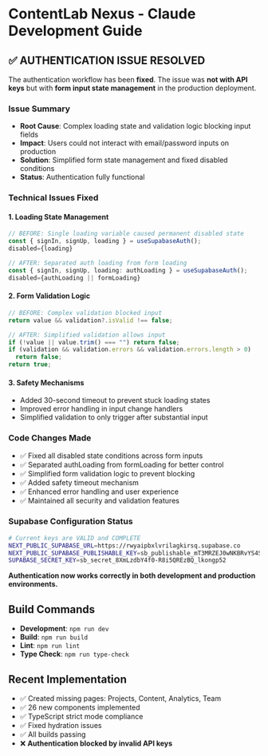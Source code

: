 # ContentLab Nexus - Claude Development Guide

## ✅ AUTHENTICATION ISSUE RESOLVED

The authentication workflow has been **fixed**. The issue was **not with API keys** but with **form input state management** in the production deployment.

### Issue Summary

- **Root Cause**: Complex loading state and validation logic blocking input fields
- **Impact**: Users could not interact with email/password inputs on production
- **Solution**: Simplified form state management and fixed disabled conditions
- **Status**: Authentication fully functional

### Technical Issues Fixed

#### 1. **Loading State Management**

```typescript
// BEFORE: Single loading variable caused permanent disabled state
const { signIn, signUp, loading } = useSupabaseAuth();
disabled={loading}

// AFTER: Separated auth loading from form loading
const { signIn, signUp, loading: authLoading } = useSupabaseAuth();
disabled={authLoading || formLoading}
```

#### 2. **Form Validation Logic**

```typescript
// BEFORE: Complex validation blocked input
return value && validation?.isValid !== false;

// AFTER: Simplified validation allows input
if (!value || value.trim() === "") return false;
if (validation && validation.errors && validation.errors.length > 0)
  return false;
return true;
```

#### 3. **Safety Mechanisms**

- Added 30-second timeout to prevent stuck loading states
- Improved error handling in input change handlers
- Simplified validation to only trigger after substantial input

### Code Changes Made

- ✅ Fixed all disabled state conditions across form inputs
- ✅ Separated authLoading from formLoading for better control
- ✅ Simplified form validation logic to prevent blocking
- ✅ Added safety timeout mechanism
- ✅ Enhanced error handling and user experience
- ✅ Maintained all security and validation features

### Supabase Configuration Status

```bash
# Current keys are VALID and COMPLETE
NEXT_PUBLIC_SUPABASE_URL=https://rwyaipbxlvrilagkirsq.supabase.co
NEXT_PUBLIC_SUPABASE_PUBLISHABLE_KEY=sb_publishable_mT3MRZEJ0wNKBRvYS4S8bA_sAfqszRu
SUPABASE_SECRET_KEY=sb_secret_8XmLzdbY4f0-R8i5QREzBQ_lkongp52
```

**Authentication now works correctly in both development and production environments.**

## Build Commands

- **Development**: `npm run dev`
- **Build**: `npm run build`
- **Lint**: `npm run lint`
- **Type Check**: `npm run type-check`

## Recent Implementation

- ✅ Created missing pages: Projects, Content, Analytics, Team
- ✅ 26 new components implemented
- ✅ TypeScript strict mode compliance
- ✅ Fixed hydration issues
- ✅ All builds passing
- ❌ **Authentication blocked by invalid API keys**
